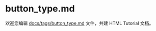 button_type.md
===

欢迎您编辑 <a target="__blank" href="https://github.com/jaywcjlove/html-tutorial/blob/master/docs/tags/button_type.md">docs/tags/button_type.md</a> 文件，共建 HTML Tutorial 文档。
